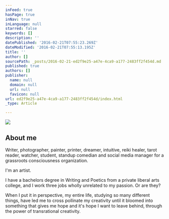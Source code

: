 ```yaml
---
inFeed: true
hasPage: true
inNav: true
inLanguage: null
starred: false
keywords: []
description: ''
datePublished: '2016-02-21T07:55:23.269Z'
dateModified: '2016-02-21T07:55:13.195Z'
title: ''
author: []
sourcePath: _posts/2016-02-21-ed2f9e25-a47e-4ca9-a177-2483ff2f454d.md
published: true
authors: []
publisher:
  name: null
  domain: null
  url: null
  favicon: null
url: ed2f9e25-a47e-4ca9-a177-2483ff2f454d/index.html
_type: Article

---
```

![](https://the-grid-user-content.s3-us-west-2.amazonaws.com/49cb1cdd-8a5b-49c1-9e31-536c32488a05.JPG)

## About me

Writer, photographer, painter, printer, dreamer, intuitive, reiki healer, tarot reader, watcher, student, standup comedian and social media manager for a grassroots consciousness organization. 

I'm an artist.

I have a bachelors degree in Writing and Poetics from a private liberal arts college, and I work three jobs wholly unrelated to my passion. Or are they? 

When I put it in perspective, my entire life, studying so many different things, have led me to cross pollinate my creativity until it bloomed into something that gives me hope and it's hope I want to leave behind, through the power of transrational creativity.